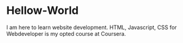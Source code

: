 # Hellow-World
I am here to learn website development. HTML, Javascript, CSS for Webdeveloper is my opted course at Coursera.
